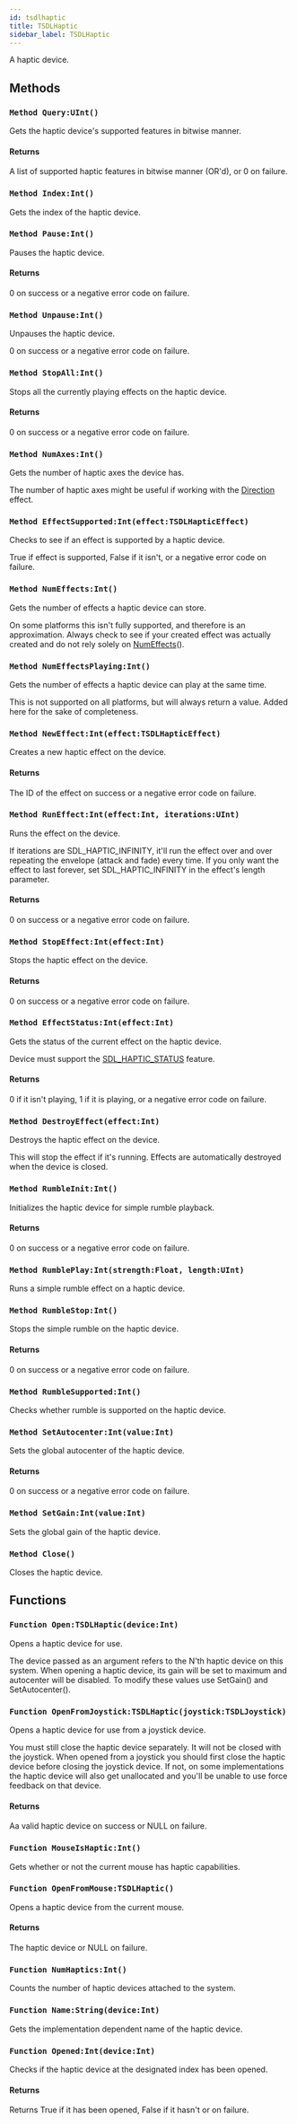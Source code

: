 ```yaml
---
id: tsdlhaptic
title: TSDLHaptic
sidebar_label: TSDLHaptic
---
```


A haptic device.


## Methods

### `Method Query:UInt()`

Gets the haptic device's supported features in bitwise manner.

#### Returns
A list of supported haptic features in bitwise manner (OR'd), or 0 on failure.



### `Method Index:Int()`

Gets the index of the haptic device.


### `Method Pause:Int()`

Pauses the haptic device.

#### Returns
0 on success or a negative error code on failure.



### `Method Unpause:Int()`

Unpauses the haptic device.

0 on success or a negative error code on failure.



### `Method StopAll:Int()`

Stops all the currently playing effects on the haptic device.

#### Returns
0 on success or a negative error code on failure.



### `Method NumAxes:Int()`

Gets the number of haptic axes the device has.

The number of haptic axes might be useful if working with the [Direction](../../../sdl/sdl.sdlhaptic/#method-direction-tsdlhapticdirection) effect.



### `Method EffectSupported:Int(effect:TSDLHapticEffect)`

Checks to see if an effect is supported by a haptic device.

True if effect is supported, False if it isn't, or a negative error code on failure.



### `Method NumEffects:Int()`

Gets the number of effects a haptic device can store.

On some platforms this isn't fully supported, and therefore is an approximation.
Always check to see if your created effect was actually created and do not rely solely on [NumEffects](../../../sdl/sdl.sdlhaptic/#method-numeffects-int)().



### `Method NumEffectsPlaying:Int()`

Gets the number of effects a haptic device can play at the same time.

This is not supported on all platforms, but will always return a value. Added here for the sake of completeness.



### `Method NewEffect:Int(effect:TSDLHapticEffect)`

Creates a new haptic effect on the device.

#### Returns
The ID of the effect on success or a negative error code on failure.



### `Method RunEffect:Int(effect:Int, iterations:UInt)`

Runs the effect on the device.

If iterations are SDL_HAPTIC_INFINITY, it'll run the effect over and over repeating the envelope (attack and fade) every time.
If you only want the effect to last forever, set SDL_HAPTIC_INFINITY in the effect's length parameter.


#### Returns
0 on success or a negative error code on failure.



### `Method StopEffect:Int(effect:Int)`

Stops the haptic effect on the device.

#### Returns
0 on success or a negative error code on failure.



### `Method EffectStatus:Int(effect:Int)`

Gets the status of the current effect on the haptic device.

Device must support the [SDL_HAPTIC_STATUS](../../../sdl/sdl.sdlhaptic/#const-sdl-haptic-status-int-1-shl-14) feature.


#### Returns
0 if it isn't playing, 1 if it is playing, or a negative error code on failure.



### `Method DestroyEffect(effect:Int)`

Destroys the haptic effect on the device.

This will stop the effect if it's running. Effects are automatically destroyed when the device is closed.



### `Method RumbleInit:Int()`

Initializes the haptic device for simple rumble playback.

#### Returns
0 on success or a negative error code on failure.



### `Method RumblePlay:Int(strength:Float, length:UInt)`

Runs a simple rumble effect on a haptic device.


### `Method RumbleStop:Int()`

Stops the simple rumble on the haptic device.

#### Returns
0 on success or a negative error code on failure.



### `Method RumbleSupported:Int()`

Checks whether rumble is supported on the haptic device.


### `Method SetAutocenter:Int(value:Int)`

Sets the global autocenter of the haptic device.

#### Returns
0 on success or a negative error code on failure.



### `Method SetGain:Int(value:Int)`

Sets the global gain of the haptic device.


### `Method Close()`

Closes the haptic device.


## Functions

### `Function Open:TSDLHaptic(device:Int)`

Opens a haptic device for use.

The device passed as an argument refers to the N'th haptic device on this system.
When opening a haptic device, its gain will be set to maximum and autocenter will be disabled.
To modify these values use SetGain() and SetAutocenter().



### `Function OpenFromJoystick:TSDLHaptic(joystick:TSDLJoystick)`

Opens a haptic device for use from a joystick device.

You must still close the haptic device separately. It will not be closed with the joystick.
When opened from a joystick you should first close the haptic device before closing the joystick device.
If not, on some implementations the haptic device will also get unallocated and you'll be unable to use force feedback on that device.


#### Returns
Aa valid haptic device on success or NULL on failure.



### `Function MouseIsHaptic:Int()`

Gets whether or not the current mouse has haptic capabilities.


### `Function OpenFromMouse:TSDLHaptic()`

Opens a haptic device from the current mouse.

#### Returns
The haptic device or NULL on failure.



### `Function NumHaptics:Int()`

Counts the number of haptic devices attached to the system.


### `Function Name:String(device:Int)`

Gets the implementation dependent name of the haptic device.


### `Function Opened:Int(device:Int)`

Checks if the haptic device at the designated index has been opened.

#### Returns
Returns True if it has been opened, False if it hasn't or on failure.



